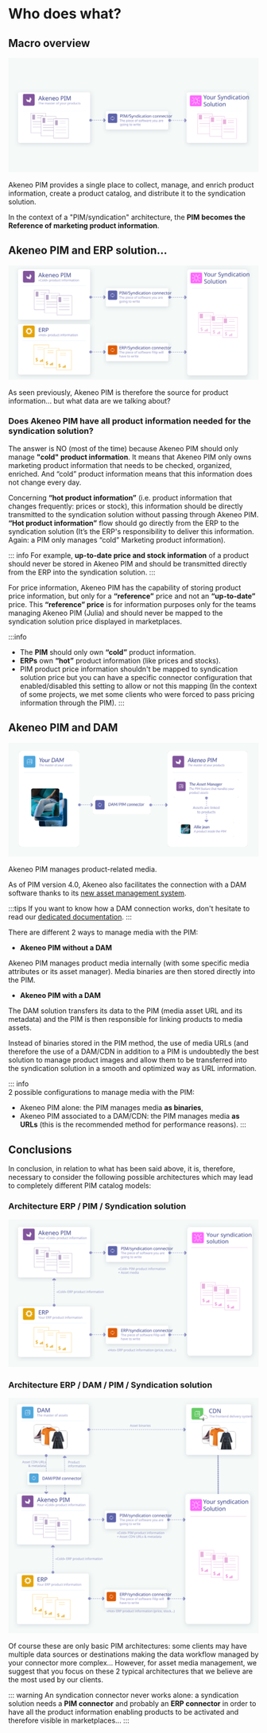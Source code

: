 # Who does what?

## Macro overview

![Macro overview of the syndication connection](../../img/guides/syndication-connection-macro.svg)

Akeneo PIM provides a single place to collect, manage, and enrich product information, create a product catalog, and distribute it to the syndication solution.

In the context of a "PIM/syndication" architecture, the **PIM becomes the Reference of marketing product information**.

## Akeneo PIM and ERP solution...

![Macro overview of the syndication connection](../../img/guides/syndication-erp-connection-macro.svg)

As seen previously, Akeneo PIM is therefore the source for product information... but what data are we talking about?

### Does Akeneo PIM have all product information needed for the syndication solution?

The answer is NO (most of the time) because Akeneo PIM should only manage **"cold" product information**. It means that Akeneo PIM only owns marketing product information that needs to be checked, organized, enriched. And “cold” product information means that this information does not change every day.

Concerning **“hot product information”** (i.e. product information that changes frequently: prices or stock), this information should be directly transmitted to the syndication solution without passing through Akeneo PIM. **“Hot product information”** flow should go directly from the ERP to the syndication solution (It’s the ERP's responsibility to deliver this information. Again: a PIM only manages “cold” Marketing product information).

::: info
For example, **up-to-date price and stock information** of a product should never be stored in Akeneo PIM and should be transmitted directly from the ERP into the syndication solution.
:::

For price information, Akeneo PIM has the capability of storing product price information, but only for a **“reference”** price and not an **“up-to-date”** price. This **“reference” price** is for information purposes only for the teams managing Akeneo PIM (Julia) and should never be mapped to the syndication solution price displayed in marketplaces.

:::info
* The **PIM** should only own **“cold”** product information.
* **ERPs** own **“hot”** product information (like prices and stocks).
* PIM product price information shouldn't be mapped to syndication solution price but you can have a specific connector configuration that enabled/disabled this setting to allow or not this mapping (In the context of some projects, we met some clients who were forced to pass pricing information through the PIM).
:::

## Akeneo PIM and DAM

![Macro overview of the DAM connection](../../img/guides/dam-pim-connection-macro.svg)

Akeneo PIM manages product-related media.

As of PIM version 4.0, Akeneo also facilitates the connection with a DAM software thanks to its [new asset management system](/concepts/asset-manager.html).

:::tips
If you want to know how a DAM connection works, don't hesitate to read our [dedicated documentation](../dam-connection/introduction.html).
:::

There are different 2 ways to manage media with the PIM:

* **Akeneo PIM without a DAM**

Akeneo PIM manages product media internally (with some specific media attributes or its asset manager). Media binaries are then stored directly into the PIM.

* **Akeneo PIM with a DAM**

The DAM solution transfers its data to the PIM (media asset URL and its metadata) and the PIM is then responsible for linking products to media assets.

Instead of binaries stored in the PIM method, the use of media URLs (and therefore the use of a DAM/CDN in addition to a PIM is undoubtedly the best solution to manage product images and allow them to be transferred into the syndication solution in a smooth and optimized way as URL information.

::: info  
2 possible configurations to manage media with the PIM:
* Akeneo PIM alone: the PIM manages media **as binaries**,
* Akeneo PIM associated to a DAM/CDN: the PIM manages media **as URLs** (this is the recommended method for performance reasons).
:::

## Conclusions

In conclusion, in relation to what has been said above, it is, therefore, necessary to consider the following possible architectures which may lead to completely different PIM catalog models:

### Architecture ERP / PIM / Syndication solution

![PIM without a DAM](../../img/guides/erp-pim-syndication.svg)

### Architecture ERP / DAM / PIM / Syndication solution

![PIM with a DAM](../../img/guides/erp-dam-pim-syndication.svg)

Of course these are only basic PIM architectures: some clients may have multiple data sources or destinations making the data workflow managed by your connector more complex… However, for asset media management, we suggest that you focus on these 2 typical architectures that we believe are the most used by our clients.

::: warning
An syndication connector never works alone: a syndication solution needs a **PIM connector** and probably an **ERP connector** in order to have all the product information enabling products to be activated and therefore visible in marketplaces...
:::   
